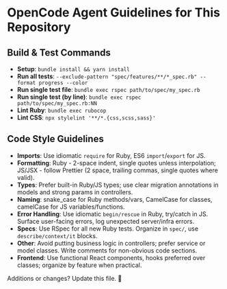 # OpenCode Agent Guidelines for This Repository

## Build & Test Commands
- **Setup**: `bundle install && yarn install`
- **Run all tests**: `--exclude-pattern "spec/features/**/*_spec.rb" --format progress --color`
- **Run single test file**: `bundle exec rspec path/to/spec/my_spec.rb`
- **Run single test (by line)**: `bundle exec rspec path/to/spec/my_spec.rb:NN`
- **Lint Ruby**: `bundle exec rubocop`
- **Lint CSS**: `npx stylelint '**/*.{css,scss,sass}'`

## Code Style Guidelines
- **Imports**: Use idiomatic `require` for Ruby, ES6 `import`/`export` for JS.
- **Formatting**: Ruby - 2-space indent, single quotes unless interpolation; JS/JSX - follow Prettier (2 space, trailing commas, single quotes where valid).
- **Types**: Prefer built-in Ruby/JS types; use clear migration annotations in models and strong params in controllers.
- **Naming**: snake_case for Ruby methods/vars, CamelCase for classes, camelCase for JS variables/functions.
- **Error Handling**: Use idiomatic `begin/rescue` in Ruby, try/catch in JS. Surface user-facing errors, log unexpected server/infra errors.
- **Specs**: Use RSpec for all new Ruby tests. Organize in `spec/`, use `describe/context/it` blocks.
- **Other**: Avoid putting business logic in controllers; prefer service or model classes. Write comments for non-obvious code sections.
- **Frontend**: Use functional React components, hooks preferred over classes; organize by feature when practical.

Additions or changes? Update this file. 🤖
